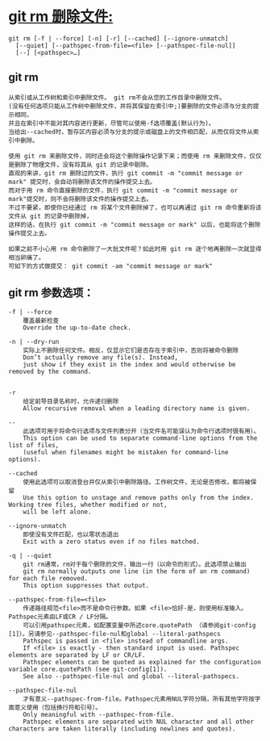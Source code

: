 # [git rm  删除文件:](https://git-scm.com/docs/git-rm)
    git rm [-f | --force] [-n] [-r] [--cached] [--ignore-unmatch]
	  [--quiet] [--pathspec-from-file=<file> [--pathspec-file-nul]]
	  [--] [<pathspec>…​]

## git rm
    从索引或从工作树和索引中删除文件。 git rm不会从您的工作目录中删除文件。 
    (没有任何选项只能从工作树中删除文件，并将其保留在索引中;)要删除的文件必须与分支的提示相同，
    并且在索引中不能对其内容进行更新，尽管可以使用-f选项覆盖(默认行为)。 
    当给出--cached时，暂存区内容必须与分支的提示或磁盘上的文件相匹配，从而仅将文件从索引中删除。

    使用 git rm 来删除文件，同时还会将这个删除操作记录下来；而使用 rm 来删除文件，仅仅是删除了物理文件，没有将其从 git 的记录中剔除。
    直观的来讲，git rm 删除过的文件，执行 git commit -m "commit message or mark" 提交时，会自动将删除该文件的操作提交上去。
    而对于用 rm 命令直接删除的文件，执行 git commit -m "commit message or mark"提交时，则不会将删除该文件的操作提交上去。
    不过不要紧，即使你已经通过 rm 将某个文件删除掉了，也可以再通过 git rm 命令重新将该文件从 git 的记录中删除掉，
    这样的话，在执行 git commit -m "commit message or mark" 以后，也能将这个删除操作提交上去。

    如果之前不小心用 rm 命令删除了一大批文件呢？如此时用 git rm 逐个地再删除一次就显得相当卵痛了。
    可如下的方式做提交： git commit -am "commit message or mark"
    
## git rm 参数选项：
    -f | --force
        覆盖最新检查
        Override the up-to-date check.

    -n | --dry-run
        实际上不删除任何文件。相反，仅显示它们是否存在于索引中，否则将被命令删除
        Don’t actually remove any file(s). Instead, 
        just show if they exist in the index and would otherwise be removed by the command.
        

    -r
        给定前导目录名称时，允许递归删除
        Allow recursive removal when a leading directory name is given.

    --
        此选项可用于将命令行选项与文件列表分开（当文件名可能误认为命令行选项时很有用）。
        This option can be used to separate command-line options from the list of files, 
        (useful when filenames might be mistaken for command-line options).

    --cached
        使用此选项可以取消登台并仅从索引中删除路径。工作树文件，无论是否修改，都将被保留
        Use this option to unstage and remove paths only from the index. Working tree files, whether modified or not,
        will be left alone.

    --ignore-unmatch
        即使没有文件匹配，也以零状态退出
        Exit with a zero status even if no files matched.

    -q | --quiet
        git rm通常，rm对于每个删除的文件，输出一行（以命令的形式）。此选项禁止输出
        git rm normally outputs one line (in the form of an rm command) for each file removed. 
        This option suppresses that output.

    --pathspec-from-file=<file>
        传递路径规范<file>而不是命令行参数。如果 <file>恰好-是，则使用标准输入。Pathspec元素由LF或CR / LF分隔。
        可以引用pathspec元素，如配置变量中所述core.quotePath （请参阅git-config [1]）。另请参见--pathspec-file-nul和global --literal-pathspecs
        Pathspec is passed in <file> instead of commandline args. 
        If <file> is exactly - then standard input is used. Pathspec elements are separated by LF or CR/LF.
        Pathspec elements can be quoted as explained for the configuration variable core.quotePath (see git-config[1]).
        See also --pathspec-file-nul and global --literal-pathspecs.

    --pathspec-file-nul
        才有意义--pathspec-from-file。Pathspec元素用NUL字符分隔，所有其他字符按字面意义使用（包括换行符和引号）。
        Only meaningful with --pathspec-from-file. 
        Pathspec elements are separated with NUL character and all other characters are taken literally (including newlines and quotes).
  